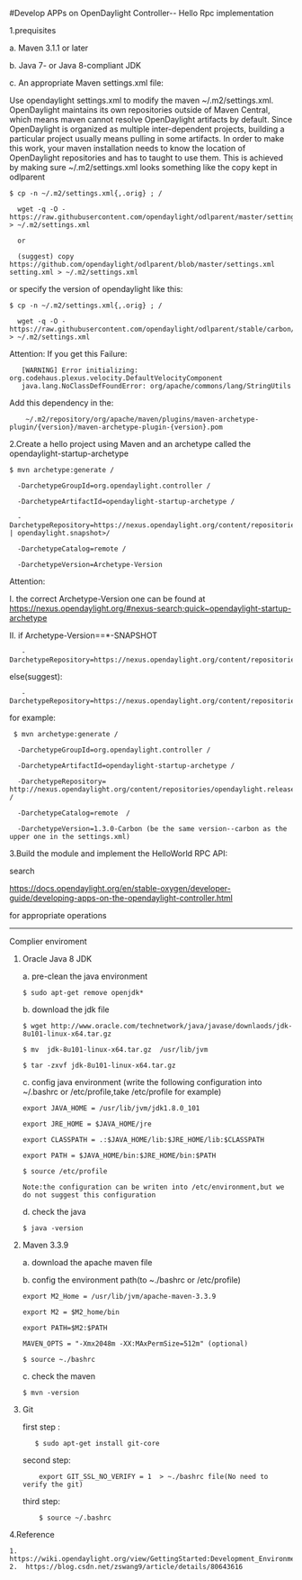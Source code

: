 
#Develop APPs on OpenDaylight Controller-- Hello Rpc implementation

1.prequisites

  a.  Maven 3.1.1 or later

  b.  Java 7- or Java 8-compliant JDK

  c.  An appropriate Maven settings.xml file:
  
   Use opendaylight settings.xml to modify the maven ~/.m2/settings.xml.
   OpenDaylight maintains its own repositories outside of Maven Central, which means maven cannot resolve OpenDaylight           artifacts  by default. Since OpenDaylight is organized as multiple inter-dependent projects, building a particular project       usually means pulling in some artifacts. In order to make this work, your maven installation needs to know the location of       OpenDaylight repositories and has to taught to use them.
    This is achieved by making sure ~/.m2/settings.xml looks something like the copy kept in odlparent
 
    $ cp -n ~/.m2/settings.xml{,.orig} ; /
 
      wget -q -O - https://raw.githubusercontent.com/opendaylight/odlparent/master/settings.xml > ~/.m2/settings.xml
      
      or
      
      (suggest) copy https://github.com/opendaylight/odlparent/blob/master/settings.xml setting.xml > ~/.m2/settings.xml
      
 

 or specify the version of opendaylight like this:
 
 
    $ cp -n ~/.m2/settings.xml{,.orig} ; /
 
      wget -q -O - https://raw.githubusercontent.com/opendaylight/odlparent/stable/carbon/settings.xml > ~/.m2/settings.xml
      
 Attention:
    If you get this Failure:
    
       [WARNING] Error initializing: org.codehaus.plexus.velocity.DefaultVelocityComponent
       java.lang.NoClassDefFoundError: org/apache/commons/lang/StringUtils
       
   Add this dependency in the:
  
        ~/.m2/repository/org/apache/maven/plugins/maven-archetype-plugin/{version}/maven-archetype-plugin-{version}.pom

2.Create a hello project using Maven and an archetype called the opendaylight-startup-archetype

    $ mvn archetype:generate /
 
      -DarchetypeGroupId=org.opendaylight.controller /
 
      -DarchetypeArtifactId=opendaylight-startup-archetype /
 
      -DarchetypeRepository=https://nexus.opendaylight.org/content/repositories/<opendaylight.release | opendaylight.snapshot>/
 
      -DarchetypeCatalog=remote /
 
      -DarchetypeVersion=Archetype-Version
 
  
  Attention:
  
   I. the correct Archetype-Version one can be found at https://nexus.opendaylight.org/#nexus-search;quick~opendaylight-startup-archetype
   
  II. if  Archetype-Version==*-SNAPSHOT 
  
       -DarchetypeRepository=https://nexus.opendaylight.org/content/repositories/opendaylight.snapshot/
  else(suggest):
  
       -DarchetypeRepository=https://nexus.opendaylight.org/content/repositories/opendaylight.release/

 for example:
 
     $ mvn archetype:generate /
 
      -DarchetypeGroupId=org.opendaylight.controller /
 
      -DarchetypeArtifactId=opendaylight-startup-archetype /
 
      -DarchetypeRepository= http://nexus.opendaylight.org/content/repositories/opendaylight.release/ /
 
      -DarchetypeCatalog=remote  /
 
      -DarchetypeVersion=1.3.0-Carbon (be the same version--carbon as the upper one in the settings.xml)
 
     
3.Build the module and implement the HelloWorld RPC API:
   
   search 
   
   https://docs.opendaylight.org/en/stable-oxygen/developer-guide/developing-apps-on-the-opendaylight-controller.html
   
   for appropriate operations


 ------------------------------------------------------------------------------------------------------------------------
Complier enviroment

1. Oracle Java 8 JDK

   a. pre-clean the java environment
   
       $ sudo apt-get remove openjdk*
     
   b. download the jdk file
   
       $ wget http://www.oracle.com/technetwork/java/javase/downlaods/jdk-8u101-linux-x64.tar.gz 
      
       $ mv  jdk-8u101-linux-x64.tar.gz  /usr/lib/jvm
      
       $ tar -zxvf jdk-8u101-linux-x64.tar.gz
      
   c. config java environment (write the following configuration into ~/.bashrc or /etc/profile,take /etc/profile for example)
   
       export JAVA_HOME = /usr/lib/jvm/jdk1.8.0_101
      
       export JRE_HOME = $JAVA_HOME/jre
      
       export CLASSPATH = .:$JAVA_HOME/lib:$JRE_HOME/lib:$CLASSPATH
      
       export PATH = $JAVA_HOME/bin:$JRE_HOME/bin:$PATH
      
       $ source /etc/profile
       
       Note:the configuration can be writen into /etc/environment,but we do not suggest this configuration
    
    d. check the java 
    
       $ java -version
      
 
 2. Maven 3.3.9
 
    a. download the apache maven file 
   
    b. config the environment path(to ~./bashrc or /etc/profile)
   
        export M2_Home = /usr/lib/jvm/apache-maven-3.3.9
      
        export M2 = $M2_home/bin
      
        export PATH=$M2:$PATH
      
        MAVEN_OPTS = "-Xmx2048m -XX:MAxPermSize=512m" (optional)
      
        $ source ~./bashrc
      
    c. check the maven
   
        $ mvn -version
      
      
 3. Git
 
     first step : 
           
           $ sudo apt-get install git-core
     
     second step: 
            
            export GIT_SSL_NO_VERIFY = 1  > ~./bashrc file(No need to verify the git)
     
     third  step:  
     
            $ source ~/.bashrc
            
 4.Reference
    
    1.  https://wiki.opendaylight.org/view/GettingStarted:Development_Environment_Setup
    2.  https://blog.csdn.net/zswang9/article/details/80643616
    
     
      
   


